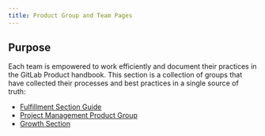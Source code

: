 ```yaml
---
title: Product Group and Team Pages
---
```


## Purpose 

Each team is empowered to work efficiently and document their practices in the GitLab Product handbook. This section is a collection of groups that have collected their processes and best practices in a single source of truth:

- [Fulfillment Section Guide](content/handbook/product/groups/fulfillment-guide/)
- [Project Management Product Group](content/handbook/product/groups/project-management/)
- [Growth Section](content/handbook/product/groups/fulfillment-guide)